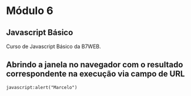 [getcomposer]: https://getcomposer.org/
[uninstall-mods]: https://getcomposer.org/doc/03-cli.md#remove

# Módulo 6

## Javascript Básico

Curso de Javascript Básico da B7WEB.

## Abrindo a janela no navegador com o resultado correspondente na execução via campo de URL

    javascript:alert("Marcelo")
